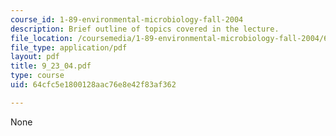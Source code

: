 ```yaml
---
course_id: 1-89-environmental-microbiology-fall-2004
description: Brief outline of topics covered in the lecture.
file_location: /coursemedia/1-89-environmental-microbiology-fall-2004/64cfc5e1800128aac76e8e42f83af362_9_23_04.pdf
file_type: application/pdf
layout: pdf
title: 9_23_04.pdf
type: course
uid: 64cfc5e1800128aac76e8e42f83af362

---
```

None